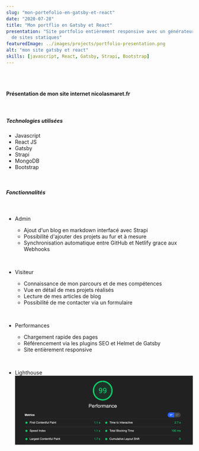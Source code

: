 ```yaml
---
slug: "mon-portefolio-en-gatsby-et-react"
date: "2020-07-28"
title: "Mon portflio en Gatsby et React"
presentation: "Site portfolio entièrement responsive avec un générateur
  de sites statiques"
featuredImage: ../images/projects/portfolio-presentation.png
alt: "mon site gatsby et react"
skills: [javascript, React, Gatsby, Strapi, Bootstrap]
---
```


<br><br>

#### Présentation de mon site internet nicolasmaret.fr

<br>

##### Technologies utilisées

- Javascript
- React JS
- Gatsby
- Strapi
- MongoDB
- Bootstrap

<br>

##### Fonctionnalités

<br>

- Admin

  - Ajout d'un blog en markdown interfacé avec Strapi
  - Possibilité d'ajouter des projets au fur et à mesure
  - Synchronisation automatique entre GitHub et Netlify grace aux Webhooks

<br>

- Visiteur

  - Connaissance de mon parcours et de mes compétences
  - Vue en détail de mes projets réalisés
  - Lecture de mes articles de blog
  - Possibilité de me contacter via un formulaire

<br>

- Performances

  - Chargement rapide des pages
  - Référencement via les plugins SEO et Helmet de Gatsby
  - Site entièrement responsive

<br>

- Lighthouse
  ![Resultats de Lighthouse](../images/projects/portfolio/lighthouse-results.png)
